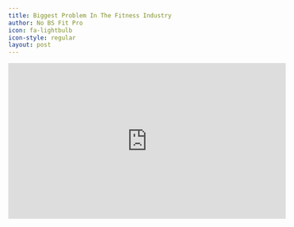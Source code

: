 ```yaml
---
title: Biggest Problem In The Fitness Industry
author: No BS Fit Pro
icon: fa-lightbulb
icon-style: regular
layout: post
---
```


<div class="video-container"><iframe width="560" height="315" src="https://www.youtube.com/embed/JjgtOI_ruGI" frameborder="0" allowfullscreen></iframe></div>
